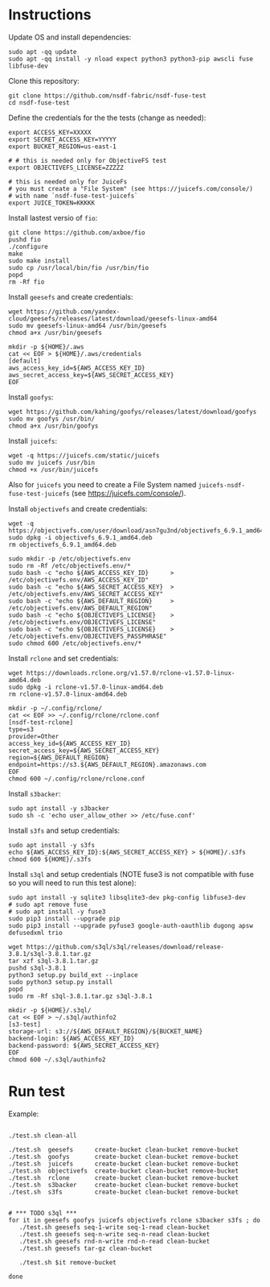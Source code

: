 # Instructions

Update OS and install dependencies:

```
sudo apt -qq update
sudo apt -qq install -y nload expect python3 python3-pip awscli fuse libfuse-dev 
```

Clone this repository:

```
git clone https://github.com/nsdf-fabric/nsdf-fuse-test
cd nsdf-fuse-test
```


Define the credentials for the the tests (change as needed):

```
export ACCESS_KEY=XXXXX
export SECRET_ACCESS_KEY=YYYYY
export BUCKET_REGION=us-east-1

# # this is needed only for ObjectiveFS test
export OBJECTIVEFS_LICENSE=ZZZZZ 

# this is needed only for JuiceFs 
# you must create a "File System" (see https://juicefs.com/console/)
# with name `nsdf-fuse-test-juicefs`
export JUICE_TOKEN=KKKKK
```

Install lastest versio of `fio`:

```
git clone https://github.com/axboe/fio
pushd fio
./configure
make 
sudo make install
sudo cp /usr/local/bin/fio /usr/bin/fio 
popd
rm -Rf fio
```

Install `geesefs` and create credentials:

```
wget https://github.com/yandex-cloud/geesefs/releases/latest/download/geesefs-linux-amd64
sudo mv geesefs-linux-amd64 /usr/bin/geesefs
chmod a+x /usr/bin/geesefs

mkdir -p ${HOME}/.aws
cat << EOF > ${HOME}/.aws/credentials
[default]
aws_access_key_id=${AWS_ACCESS_KEY_ID}
aws_secret_access_key=${AWS_SECRET_ACCESS_KEY}
EOF

```

Install `goofys`:

```
wget https://github.com/kahing/goofys/releases/latest/download/goofys
sudo mv goofys /usr/bin/
chmod a+x /usr/bin/goofys

```

Install `juicefs`:

```
wget -q https://juicefs.com/static/juicefs
sudo mv juicefs /usr/bin
chmod +x /usr/bin/juicefs 

```

Also for `juicefs` you need to create a File System named `juicefs-nsdf-fuse-test-juicefs` (see https://juicefs.com/console/).


Install `objectivefs` and create credentials:

```
wget -q https://objectivefs.com/user/download/asn7gu3nd/objectivefs_6.9.1_amd64.deb
sudo dpkg -i objectivefs_6.9.1_amd64.deb
rm objectivefs_6.9.1_amd64.deb

sudo mkdir -p /etc/objectivefs.env
sudo rm -Rf /etc/objectivefs.env/*
sudo bash -c "echo ${AWS_ACCESS_KEY_ID}      > /etc/objectivefs.env/AWS_ACCESS_KEY_ID"
sudo bash -c "echo ${AWS_SECRET_ACCESS_KEY}  > /etc/objectivefs.env/AWS_SECRET_ACCESS_KEY"
sudo bash -c "echo ${AWS_DEFAULT_REGION}     > /etc/objectivefs.env/AWS_DEFAULT_REGION"
sudo bash -c "echo ${OBJECTIVEFS_LICENSE}    > /etc/objectivefs.env/OBJECTIVEFS_LICENSE"
sudo bash -c "echo ${OBJECTIVEFS_LICENSE}    > /etc/objectivefs.env/OBJECTIVEFS_PASSPHRASE"
sudo chmod 600 /etc/objectivefs.env/*

```

Install `rclone` and set credentials:

```
wget https://downloads.rclone.org/v1.57.0/rclone-v1.57.0-linux-amd64.deb
sudo dpkg -i rclone-v1.57.0-linux-amd64.deb
rm rclone-v1.57.0-linux-amd64.deb

mkdir -p ~/.config/rclone/
cat << EOF >> ~/.config/rclone/rclone.conf
[nsdf-test-rclone]
type=s3
provider=Other
access_key_id=${AWS_ACCESS_KEY_ID}
secret_access_key=${AWS_SECRET_ACCESS_KEY}
region=${AWS_DEFAULT_REGION} 
endpoint=https://s3.${AWS_DEFAULT_REGION}.amazonaws.com
EOF
chmod 600 ~/.config/rclone/rclone.conf

```

Install `s3backer`:

```
sudo apt install -y s3backer
sudo sh -c 'echo user_allow_other >> /etc/fuse.conf'

```

Install `s3fs` and setup credentials:

```
sudo apt install -y s3fs 
echo ${AWS_ACCESS_KEY_ID}:${AWS_SECRET_ACCESS_KEY} > ${HOME}/.s3fs
chmod 600 ${HOME}/.s3fs

```

Install `s3ql` and setup credentials (NOTE fuse3 is not compatible with fuse so you will need to run this test alone):

```
sudo apt install -y sqlite3 libsqlite3-dev pkg-config libfuse3-dev
# sudo apt remove fuse 
# sudo apt install -y fuse3 
sudo pip3 install --upgrade pip
sudo pip3 install --upgrade pyfuse3 google-auth-oauthlib dugong apsw defusedxml trio

wget https://github.com/s3ql/s3ql/releases/download/release-3.8.1/s3ql-3.8.1.tar.gz
tar xzf s3ql-3.8.1.tar.gz
pushd s3ql-3.8.1
python3 setup.py build_ext --inplace
sudo python3 setup.py install 
popd
sudo rm -Rf s3ql-3.8.1.tar.gz s3ql-3.8.1

mkdir -p ${HOME}/.s3ql/
cat << EOF > ~/.s3ql/authinfo2
[s3-test]
storage-url: s3://${AWS_DEFAULT_REGION}/${BUCKET_NAME}
backend-login: ${AWS_ACCESS_KEY_ID}
backend-password: ${AWS_SECRET_ACCESS_KEY}
EOF
chmod 600 ~/.s3ql/authinfo2

```

# Run test

Example:

```

./test.sh clean-all

./test.sh  geesefs      create-bucket clean-bucket remove-bucket 
./test.sh  goofys       create-bucket clean-bucket remove-bucket  
./test.sh  juicefs      create-bucket clean-bucket remove-bucket 
./test.sh  objectivefs  create-bucket clean-bucket remove-bucket 
./test.sh  rclone       create-bucket clean-bucket remove-bucket 
./test.sh  s3backer     create-bucket clean-bucket remove-bucket 
./test.sh  s3fs         create-bucket clean-bucket remove-bucket 


# *** TODO s3ql ***
for it in geesefs goofys juicefs objectivefs rclone s3backer s3fs ; do
   ./test.sh geesefs seq-1-write seq-1-read clean-bucket
   ./test.sh geesefs seq-n-write seq-n-read clean-bucket
   ./test.sh geesefs rnd-n-write rnd-n-read clean-bucket
   ./test.sh geesefs tar-gz clean-bucket

   ./test.sh $it remove-bucket

done





```

